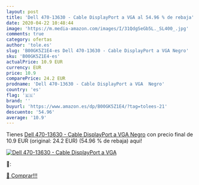 ```yaml
---
layout: post
title: 'Dell 470-13630 - Cable DisplayPort a VGA al 54.96 % de rebaja'
date: 2020-04-22 10:48:44
image: 'https://m.media-amazon.com/images/I/31QdgSeGb5L._SL400_.jpg'
comments: true
category: ofertas
author: 'tole.es'
slug: 'B00GK5Z1E4-es Dell 470-13630 - Cable DisplayPort a VGA Negro'
sku: 'B00GK5Z1E4-es'
actualPrice: 10.9 EUR
currency: EUR
price: 10.9
comparePrice: 24.2 EUR
prodname: 'Dell 470-13630 - Cable DisplayPort a VGA  Negro'
country: 'es'
flag: '🇪🇸'
brand: ''
buyurl: 'https://www.amazon.es/dp/B00GK5Z1E4/?tag=tolees-21'
descuento: '54.96'
average: '10.9'
---
```


Tienes [Dell 470-13630 - Cable DisplayPort a VGA  Negro](https://www.amazon.es/dp/B00GK5Z1E4/?tag=tolees-21) con precio final de  10.9 EUR (original: 24.2 EUR) (54.96 %  de rebaja) aqui!

[![Dell 470-13630 - Cable DisplayPort a VGA](https://m.media-amazon.com/images/I/31QdgSeGb5L._SL400_.jpg)](https://www.amazon.es/dp/B00GK5Z1E4/?tag=tolees-21)

🔎:


[🛒 Comprar!!!](https://www.amazon.es/dp/B00GK5Z1E4/?tag=tolees-21)
